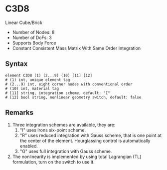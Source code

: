 # C3D8

Linear Cube/Brick

* Number of Nodes: 8
* Number of DoFs: 3
* Supports Body Force
* Constant Consistent Mass Matrix With Same Order Integration

## Syntax

```
element C3D8 (1) (2...9) (10) [11] [12]
# (1) int, unique element tag
# (2...9) int, eight corner nodes with conventional order
# (10) int, material tag
# [11] string, integration scheme, default: "I"
# [12] bool string, nonlinear geometry switch, default: false
```

## Remarks

1. Three integration schemes are available, they are:
   1. "I" uses Irons six-point scheme.
   2. "R" uses reduced integration with Gauss scheme, that is one point at the center of the element. Hourglassing control is automatically enabled.
   3. "G" uses full integration with Gauss scheme.
2. The nonlinearity is implemented by using total Lagrangian (TL) formulation, turn on the switch to use it.
